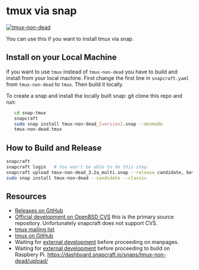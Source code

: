 # tmux via snap

[![tmux-non-dead](https://snapcraft.io//tmux-non-dead/badge.svg)](https://snapcraft.io/tmux-non-dead)

You can use this if you want to install tmux via snap.

## Install on your Local Machine

If you want to use `tmux` instead of `tmux-non-dead` you have to build and install from your local machine. First change the first line in `snapcraft.yaml` from `tmux-non-dead` to `tmux`.
Then build it locally.

To create a snap and install the locally built snap: git clone this repo and run:

```sh
   cd snap-tmux
   snapcraft
   sudo snap install tmux-non-dead_[version].snap --devmode
   tmux-non-dead.tmux
```

## How to Build and Release

```sh
snapcraft
snapcraft login   # You won't be able to do this step.
snapcraft upload tmux-non-dead_3.2a_multi.snap --release candidate, beta
sudo snap install tmux-non-dead --candidate --classic
```

## Resources

* [Releases on GitHub](https://github.com/tmux/tmux/releases)  
* [Official development on OpenBSD CVS](https://cvsweb.openbsd.org/cgi-bin/cvsweb/src/usr.bin/tmux/) this is the primary source repository. Unfortunately snapcraft does not support CVS.  
* [tmux mailing list](tmux-users@googlegroups.com)  
* [tmux on GitHub](https://github.com/tmux/tmux/wiki)
* Waiting for [external development](https://forum.snapcraft.io/t/support-for-man-pages/2299) before proceeding on manpages.
* Waiting for [external development](https://github.com/canonical/multipass/issues/1376) before proceeding to build on Raspbery Pi.
https://dashboard.snapcraft.io/snaps/tmux-non-dead/upload/
